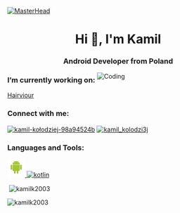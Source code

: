 [![MasterHead](https://blogger.googleusercontent.com/img/b/R29vZ2xl/AVvXsEgo6ZZHuns-ra6qXugYhDCL8KrlOdpFLNlTAfc0UE9n48b7N-BWfRO4Ex0uCvT2ydIacdZPZLtAElzhj_d79-Aunwv92r0INgvjH_PDLfeWzs7j4ZfVbMshwYW9lOemdUQz8nr0YE3L-MDyggFpnB4_UDBpUyQcsDH_yQ6Mrcn8t_vQiYSUFBhIiS2S/s1600/Android-IO22AndroidDevRecap_Header.png)](https://rishavchanda.io)
<h1 align="center">Hi 👋, I'm Kamil</h1>
<h3 align="center">Android Developer from Poland</h3>
<img align="right" alt="Coding" width="300" src="https://camo.githubusercontent.com/b0476e711d948b5db51678ba19f80da25ccc88d5893852563e216ad833cbeb55/68747470733a2f2f63646e2e66696c65737461636b636f6e74656e742e636f6d2f6566625352313868543575524b756f307a6f4d41">

<h3 align="left">I’m currently working on:</h3>
<p>
  <a href="https://play.google.com/store/search?q=hairviour&c=apps&hl=pl&gl=US" target="_blank">
    Hairviour
  </a>
</p>

<h3 align="left">Connect with me:</h3>
<p align="left">
<a href="https://linkedin.com/in/kamil-kołodziej-98a94524b" target="blank"><img align="center" src="https://raw.githubusercontent.com/rahuldkjain/github-profile-readme-generator/master/src/images/icons/Social/linked-in-alt.svg" alt="kamil-kołodziej-98a94524b" height="30" width="40" /></a>
<a href="https://instagram.com/kamil_kolodzi3j" target="blank"><img align="center" src="https://raw.githubusercontent.com/rahuldkjain/github-profile-readme-generator/master/src/images/icons/Social/instagram.svg" alt="kamil_kolodzi3j" height="30" width="40" /></a>
</p>

<h3 align="left">Languages and Tools:</h3>
<p align="left"> <a href="https://developer.android.com" target="_blank" rel="noreferrer"> <img src="https://raw.githubusercontent.com/devicons/devicon/master/icons/android/android-original-wordmark.svg" alt="android" width="40" height="40"/> </a> <a href="https://kotlinlang.org" target="_blank" rel="noreferrer"> <img src="https://www.vectorlogo.zone/logos/kotlinlang/kotlinlang-icon.svg" alt="kotlin" width="40" height="40"/> </a> </p>

<p>&nbsp;<img align="center" src="https://github-readme-stats.vercel.app/api?username=kamilk2003&show_icons=true&locale=en" alt="kamilk2003" /></p>

<p><img align="left" src="https://github-readme-streak-stats.herokuapp.com/?user=kamilk2003&" alt="kamilk2003" /></p>


